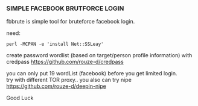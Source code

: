 ### SIMPLE FACEBOOK BRUTFORCE LOGIN

fbbrute is simple tool for bruteforce facebook login.

need:
```
perl -MCPAN -e 'install Net::SSLeay'
```

create password wordlist (based on target/person profile information) with credpass <a href="https://github.com/rouze-d/credpass">https://github.com/rouze-d/credpass</a>

you can only put 19 wordList (facebook) before you get limited login. <br>
try with different TOR proxy.. you also can try nipe <a href="https://github.com/rouze-d/deepin-nipe">https://github.com/rouze-d/deepin-nipe</a>

Good Luck
